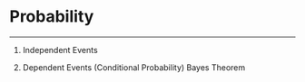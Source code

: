 # Probability

---

1. Independent Events

2. Dependent Events (Conditional Probability)
Bayes Theorem
